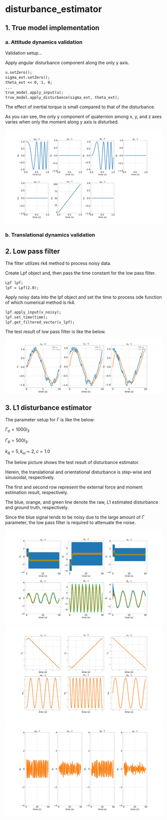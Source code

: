 # disturbance_estimator

## 1. True model implementation

### a. Attitude dynamics validation

Validation setup...

Apply angular disturbance component along the only y axis.

```
u.setZero();
sigma_ext.setZero();
theta_ext << 0, 1, 0;
...
true_model.apply_input(u);
true_model.apply_disturbance(sigma_ext, theta_ext);
```

The effect of inertial torque is small compared to that of the disturbance. 

As you can see, the only y component of quaternion among x, y, and z axes varies when only the moment along y axis is disturbed.

<img src="figures/true_model_test_result.png"/>

### b. Translational dynamics validation

## 2. Low pass filter

The filter utilizes rk4 method to process noisy data. 

Create Lpf object and, then pass the time constant for the low pass filter.

```
Lpf lpf;
lpf = Lpf(2.0);
```

Apply noisy data into the lpf object and set the time to process ode function of which numerical method is rk4.

```
lpf.apply_input(v_noisy);
lpf.set_time(time);
lpf.get_filtered_vector(v_lpf);
```

The test result of low pass filter is like the below.

<img src="figures/low_pass_filter_result.png" />

## 3. L1 disturbance estimator

The parameter setup for $\Gamma$ is like the below:

$\Gamma_{\sigma} = 1000 I_{3}$

$\Gamma_{\theta} = 500 I_{3}.$

$k_{\tilde{q}} = 5, k_{\tilde{\omega}} = 2, c =1.0$

The below picture shows the test result of disturbance estimator.

Herein, the translational and orientational disturbance is step-wise and sinusoidal, respectively.

The first and second row represent the external force and moment estimation result, respectively.

The blue, orange, and green line denote the raw, L1 estimated disturbance and ground truth, respectively.

Since the blue signal tends to be noisy due to the large amount of $\Gamma$ parameter, the low pass filter is required to attenuate the noise.

<img src="figures/estimator_test_result.png" />

<img src="figures/estimator_test_result2.png"/>

<img src="figures/estimator_test_result3.png"/>

